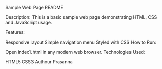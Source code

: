 Sample Web Page README

Description:
This is a basic sample web page demonstrating HTML, CSS and JavaScript usage.

Features:

Responsive layout
Simple navigation menu
Styled with CSS
How to Run:

Open index1.html in any modern web browser.
Technologies Used:

HTML5
CSS3
Authour 
Prasanna 